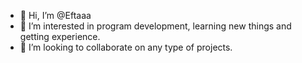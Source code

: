 - 👋 Hi, I’m @Eftaaa
- 👀 I’m interested in program development, learning new things and getting experience.
- 💞️ I’m looking to collaborate on any type of projects.


<!---
Efta2551650/Efta2551650 is a ✨ special ✨ repository because its `README.md` (this file) appears on your GitHub profile.
You can click the Preview link to take a look at your changes.
--->
